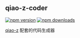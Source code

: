 ## qiao-z-coder

[![npm version](https://img.shields.io/npm/v/qiao-z-coder.svg?style=flat-square)](https://www.npmjs.org/package/qiao-z-coder)
[![npm downloads](https://img.shields.io/npm/dm/qiao-z-coder.svg?style=flat-square)](https://npm-stat.com/charts.html?package=qiao-z-coder)

[qiao-z](https://code.insistime.com/qiao-z#/) 配套的代码生成器
